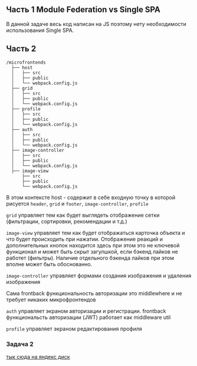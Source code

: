 ## Часть 1 Module Federation vs Single SPA

В данной задаче весь код написан на JS поэтому нету необходимости использования Single SPA.

## Часть 2
```
/microfrontends
  ├── host
  │   ├── src
  │   ├── public
  │   └── webpack.config.js
  ├── grid
  │   ├── src
  │   ├── public
  │   └── webpack.config.js
  ├── profile
  │   ├── src
  │   ├── public
  │   └── webpack.config.js
  ├── auth
  │   ├── src
  │   ├── public
  │   └── webpack.config.js
  ├── image-controller
  │   ├── src
  │   ├── public
  │   └── webpack.config.js
  ├── image-view
      ├── src
      ├── public
      └── webpack.config.js

```

В этом контексте host - содержит в себе входную точку в которой рисуется `header`, `grid` и `footer`, `image-controller`, `profile`

`grid` управляет тем как будет выглядеть отображение сетки (фильтрации, сортировки, рекомендации и т.д.)

`image-view` управляет тем как будет отображаться карточка объекта и что будет происходить при нажатии. Отображение реакций и дополнительных кнопок находится здесь при этом это не ключевой функционал и может быть скрыт загулшкой, если бэкенд лайков не работет (фильтры). Наличие отдельного бэкенда лайков при этом вполне может быть обоснованно.

`image-controller` управляет формами создания изображения и удаления изображения

Сама frontback функциональность авторизации это middlewhere и не требует никаких микрофронтендов

`auth` управляет экраном авторизации и регистрации. frontback функциональсть авторизации (JWT) работает как middleware util

`profile` управляет экраном редактирования профиля


### Задача 2
[тык сюда на яндекс диск](https://disk.yandex.ru/d/BnWMmWjZSPWNfA)